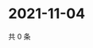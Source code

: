 # 2021-11-04

共 0 条

<!-- BEGIN WEIBO -->
<!-- 最后更新时间 Thu Nov 04 2021 19:12:09 GMT+0800 (China Standard Time) -->

<!-- END WEIBO -->
